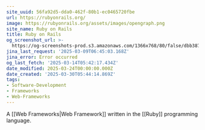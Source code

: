 ```yaml
---
site_uuid: 56fa92d5-dda0-462f-80b1-ec0465720fbe
url: https://rubyonrails.org/
image: https://rubyonrails.org/assets/images/opengraph.png
site_name: Ruby on Rails
title: Ruby on Rails
og_screenshot_url: >-
  https://og-screenshots-prod.s3.amazonaws.com/1366x768/80/false/dbb387d517f021781ebdfeb042f5981b00a2c958a38be8835f49a19b313322d1.jpeg
jina_last_request: '2025-03-09T06:45:03.168Z'
jina_error: Error occurred
og_last_fetch: '2025-03-14T05:42:17.434Z'
date_modified: 2025-03-24T00:00:00.000Z
date_created: '2025-03-30T05:44:14.869Z'
tags:
- Software-Development
- Frameworks
- Web-Frameworks
---
```












A [[Web Frameworks|Web Framework]] written in the [[Ruby]] programming language.

